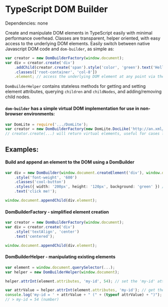 TypeScript DOM Builder
==============

Dependencies:
none

Create and manipulate DOM elements in TypeScript easily with minimal performance overhead.
Classes are transparent, helper oriented, with easy access to the underlying DOM elements.
Easily switch between native Javascript DOM code and `dom-builder`, as simple as:
```ts
var creator = new DomBuilderFactory(window.document);
var div = creator.create('div')
	.addChild(creator.create('span').style('color', 'green').text('Hello World'))
	.classes(['root-container', 'col-8'])
	.element; // access the underlying DOM element at any point via the 'element' property
```

`DomBuilderHelper` contains stateless methods for getting and setting element attributes, querying `children` and `childNodes`, and adding/removing child nodes.

#### `dom-builder` has a simple virtual DOM implementation for use in non-browser environments:
```ts
var DomLite = require('.../DomLite');
var creator = new DomBuilderFactory(new DomLite.DocLike('http://an.xml/namespace/schema', 'root-element'));
// creator.create(...) will return virtual elements, useful for cases like building XLSX/ODF XML documents server side
```


## Examples:
#### Build and append an element to the DOM using a DomBuilder
```ts
var div = new DomBuilder(window.document.createElement('div'), window.document)
	.style('font-weight', '600')
	.classes('cool-button')
	.styles({ width: '200px', height: '120px', background: 'green' }) // add multiple styles at once
	.text('click me!');

window.document.appendChild(div.element);
```

#### DomBuilderFactory - simplified element creation
```ts
var creator = new DomBuilderFactory(window.document);
var div = creator.create('div')
	.style('textAlign', 'center')
	.text('centered');

window.document.appendChild(div.element);
```

#### DomBuilderHelper - manipulating existing elements
```ts
var element = window.document.querySelector(...);
var helper = new DomBuilderHelper(window.document);

helper.attrInt(element.attributes, 'my-id', 54); // set the 'my-id' attribute of the element

var attrValue = helper.attrInt(element.attributes, 'my-id'); // get the 'my-id' attribute from the element and convert it to an integer
console.log('my-id = ' + attrValue + " (" + (typeof attrValue) + ")");
// > my-id = 54 (number)
```
